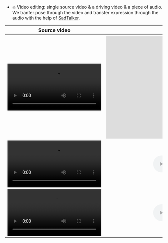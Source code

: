 
- 🔥 Video editing: single source video & a driving video & a piece of audio.
We tranfer pose through the video and transfer expression through the audio with the help of [SadTalker](https://github.com/OpenTalker/SadTalker).

| Source video   | Audio  |  Result  |
|:--------------------: |:-----------: |:--------------------: |
| <video  src="https://user-images.githubusercontent.com/34021717/235356114-cd865676-0f34-47d3-ba2d-9736e61bb3c7.mp4" type="video/mp4"> </video>| <iframe frameborder="no" border="0" marginwidth="0" marginheight="0" width="600" height="330" src="http://music.163.com/outchain/player?type=0&id=572758458&auto=1&height=430"></iframe>| <video  src="https://user-images.githubusercontent.com/34021717/235356132-2193e346-6d89-4eb0-94a5-845d2ae5962c.mp4" type="video/mp4"> </video> |
| <video  src="https://user-images.githubusercontent.com/34021717/235356229-92bab207-a769-4141-8869-0db4faad41b2.mp4" type="video/mp4"> </video> | <audio id="audio" controls=""><source id="mp3" src="" ></audio> | <video  src="https://user-images.githubusercontent.com/34021717/235356249-398515ac-7afa-41cd-98b2-a3ed85ed9954.mp4" type="video/mp4"> </video> |
|  <video  src="https://user-images.githubusercontent.com/34021717/235356197-1ab8126c-bc77-4f15-90e6-eb5b49344672.mp4" type="video/mp4"> </video> |<audio id="audio" controls=""><source id="mp3" src="./videos/demo3/2.wav" ></audio> |  <video  src="https://user-images.githubusercontent.com/34021717/235356207-35629422-1bbe-45bb-8400-960b2bd196ed.mp4" type="video/mp4"> </video> |
